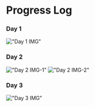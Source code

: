 # Progress Log

### Day 1

!["Day 1 IMG"](./Screenshots/Day1.png)

### Day 2

!["Day 2 IMG-1"](./Screenshots/Day2-1.png)
!["Day 2 IMG-2"](./Screenshots/Day2-2.png)

### Day 3

!["Day 3 IMG"](./Screenshots/Day3.png)
